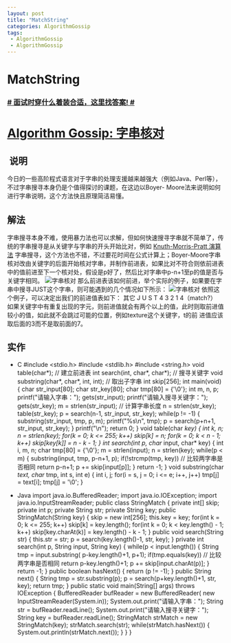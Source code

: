 ```yaml
---
layout: post
title: "MatchString"
categories: AlgorithmGossip
tags: 
 - AlgorithmGossip
 - AlgorithmGossip
--- 
```


# MatchString

### [# 面试时穿什么着装合适，这里找答案! #](http://taobao.esmartweb.com/man.htm)

# [Algorithm Gossip: 字串核对]()

##  说明

今日的一些高阶程式语言对于字串的处理支援越来越强大（例如Java、Perl等），不过字串搜寻本身仍是个值得探讨的课题，在这边以Boyer- Moore法来说明如何进行字串说明，这个方法快且原理简洁易懂。

## 解法

字串搜寻本身不难，使用暴力法也可以求解，但如何快速搜寻字串就不简单了，传统的字串搜寻是从关键字与字串的开头开始比对，例如 [Knuth-Morris-Pratt 演算法](http://www.ics.uci.edu/%7Eeppstein/161/960227.html) 字串搜寻，这个方法也不错，不过要花时间在公式计算上；Boyer-Moore字串核对改由关键字的后面开始核对字串，并制作前进表，如果比对不符合则依前进表中的值前进至下一个核对处，假设是p好了，然后比对字串中p-n+1至p的值是否与关键字相同。
![字串核对]( "字串核对")
那么前进表该如何前进，举个实际的例子，如果要在字串中搜寻JUST这个字串，则可能遇到的几个情况如下所示：
![字串核对]( "字串核对")
 依照这个例子，可以决定出我们的前进值表如下：
其它 J U S T 4 3 2 1 4（match?）
如果关键字中有重复出现的字元，则前进值就会有两个以上的值，此时则取前进值较小的值，如此就不会跳过可能的位置，例如texture这个关键字，t的前 进值应该取后面的3而不是取前面的7。

## 实作

* C
#include <stdio.h>
#include <stdlib.h>
#include <string.h>
void table(char*); // 建立前进表
int search(int, char*, char*); // 搜寻关键字
void substring(char*, char*, int, int); // 取出子字串
int skip[256];
int main(void) {
char str_input[80];
char str_key[80];
char tmp[80] = {'\0'};
int m, n, p;
printf("请输入字串：");
gets(str_input);
printf("请输入搜寻关键字：");
gets(str_key);
m = strlen(str_input); // 计算字串长度
n = strlen(str_key);
table(str_key);
p = search(n-1, str_input, str_key);
while(p != -1) {
substring(str_input, tmp, p, m);
printf("%s\n", tmp);
p = search(p+n+1, str_input, str_key);
}
printf("\n");
return 0;
}
void table(char *key) {
int k, n;
n = strlen(key);
for(k = 0; k <= 255; k++)
skip[k] = n;
for(k = 0; k < n - 1; k++)
skip[key[k]] = n - k - 1;
}
int search(int p, char* input, char* key) {
int i, m, n;
char tmp[80] = {'\0'};
m = strlen(input);
n = strlen(key);
while(p < m) {
substring(input, tmp, p-n+1, p);
if(!strcmp(tmp, key)) // 比较两字串是否相同
return p-n+1;
p += skip[input[p]];
}
return -1;
}
void substring(char *text, char* tmp, int s, int e) {
int i, j;
for(i = s, j = 0; i <= e; i++, j++)
tmp[j] = text[i];
tmp[j] = '\0';
}

* Java
import java.io.BufferedReader;
import java.io.IOException;
import java.io.InputStreamReader;
public class StringMatch {
private int[] skip;
private int p;
private String str;
private String key;
public StringMatch(String key) {
skip = new int[256];
this.key = key;
for(int k = 0; k <= 255; k++)
skip[k] = key.length();
for(int k = 0; k < key.length() - 1; k++)
skip[key.charAt(k)] = key.length() - k - 1;
}
public void search(String str) {
this.str = str;
p = search(key.length()-1, str, key);
}
private int search(int p, String input, String key) {
while(p < input.length()) {
String tmp = input.substring(
p-key.length()+1, p+1);
if(tmp.equals(key)) // 比较两字串是否相同
return p-key.length()+1;
p += skip[input.charAt(p)];
}
return -1;
}
public boolean hasNext() {
return (p != -1);
}
public String next() {
String tmp = str.substring(p);
p = search(p+key.length()+1, str, key);
return tmp;
}
public static void main(String[] args)
throws IOException {
BufferedReader bufReader =
new BufferedReader(
new InputStreamReader(System.in));
System.out.print("请输入字串：");
String str = bufReader.readLine();
System.out.print("请输入搜寻关键字：");
String key = bufReader.readLine();
StringMatch strMatch = new StringMatch(key);
strMatch.search(str);
while(strMatch.hasNext()) {
System.out.println(strMatch.next());
}
}
}
